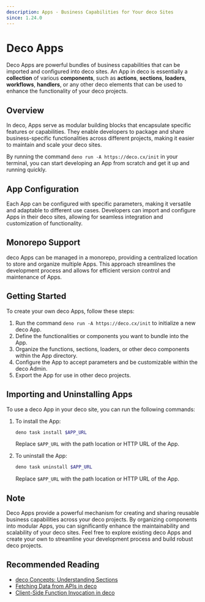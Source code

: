 ```yaml
---
description: Apps - Business Capabilities for Your deco Sites
since: 1.24.0
---
```


# Deco Apps

Deco Apps are powerful bundles of business capabilities that can be imported and configured into deco sites. An App in deco is essentially a **collection** of various **components**, such as **actions**, **sections**, **loaders**, **workflows**, **handlers**, or any other deco elements that can be used to enhance the functionality of your deco projects.

## Overview

In deco, Apps serve as modular building blocks that encapsulate specific features or capabilities. They enable developers to package and share business-specific functionalities across different projects, making it easier to maintain and scale your deco sites.

By running the command `deno run -A https://deco.cx/init` in your terminal, you can start developing an App from scratch and get it up and running quickly.

## App Configuration

Each App can be configured with specific parameters, making it versatile and adaptable to different use cases. Developers can import and configure Apps in their deco sites, allowing for seamless integration and customization of functionality.

## Monorepo Support

deco Apps can be managed in a monorepo, providing a centralized location to store and organize multiple Apps. This approach streamlines the development process and allows for efficient version control and maintenance of Apps.

## Getting Started

To create your own deco Apps, follow these steps:

1. Run the command `deno run -A https://deco.cx/init` to initialize a new deco App.
2. Define the functionalities or components you want to bundle into the App.
3. Organize the functions, sections, loaders, or other deco components within the App directory.
4. Configure the App to accept parameters and be customizable within the deco Admin.
5. Export the App for use in other deco projects.

## Importing and Uninstalling Apps

To use a deco App in your deco site, you can run the following commands:

1. To install the App:

   ```sh
   deno task install $APP_URL
   ```

   Replace `$APP_URL` with the path location or HTTP URL of the App.

2. To uninstall the App:

   ```sh
   deno task uninstall $APP_URL
   ```

   Replace `$APP_URL` with the path location or HTTP URL of the App.

## Note

Deco Apps provide a powerful mechanism for creating and sharing reusable business capabilities across your deco projects. By organizing components into modular Apps, you can significantly enhance the maintainability and scalability of your deco sites. Feel free to explore existing deco Apps and create your own to streamline your development process and build robust deco projects.

## Recommended Reading

- [deco Concepts: Understanding Sections](/docs/en/concepts/section)
- [Fetching Data from APIs in deco](/docs/en/developing/fetching-data)
- [Client-Side Function Invocation in deco](/docs/en/developing/fetching-data-client)

